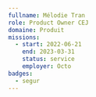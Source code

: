 ```yaml
---
fullname: Mélodie Tran
role: Product Owner CEJ
domaine: Produit
missions:
  - start: 2022-06-21
    end: 2023-03-31
    status: service
    employer: Octo
badges:
  - segur
---
```


